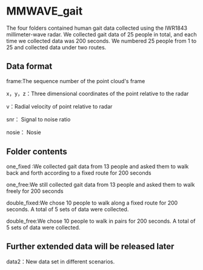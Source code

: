 # MMWAVE_gait
The four folders contained human gait data collected using the IWR1843 millimeter-wave radar.
We collected gait data of 25 people in total, and each time we collected data was 200 seconds.
We numbered 25 people from 1 to 25 and collected data under two routes.
## Data format
frame:The sequence number of the point cloud's frame

x，y，z：Three dimensional coordinates of the point relative to the radar

v：Radial velocity of point relative to radar

snr： Signal to noise ratio

nosie： Nosie

## Folder contents
one_fixed :We collected gait data from 13 people and asked them to walk back and forth according to a fixed route for 200 seconds

one_free:We still collected gait data from 13 people and asked them to walk freely for 200 seconds

double_fixed:We chose 10 people to walk along a fixed route for 200 seconds. A total of 5 sets of data were collected.

double_free:We chose 10 people to walk in pairs for 200 seconds. A total of 5 sets of data were collected.

## Further extended data will be released later

data2：New data set in different scenarios.
